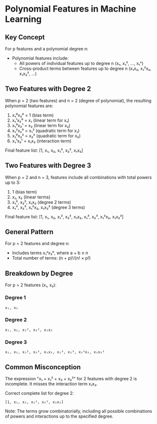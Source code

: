 # Polynomial Features in Machine Learning

## Key Concept
For p features and a polynomial degree n:
- Polynomial features include:
  - All powers of individual features up to degree n (x₁, x₁², ..., x₁ⁿ)
  - Cross-product terms between features up to degree n (x₁x₂, x₁²x₂, x₁x₂², ...)

## Two Features with Degree 2
When p = 2 (two features) and n = 2 (degree of polynomial), the resulting polynomial features are:

1. x₁⁰x₂⁰ = 1 (bias term)
2. x₁¹x₂⁰ = x₁ (linear term for x₁)
3. x₁⁰x₂¹ = x₂ (linear term for x₂)
4. x₁²x₂⁰ = x₁² (quadratic term for x₁)
5. x₁⁰x₂² = x₂² (quadratic term for x₂)
6. x₁¹x₂¹ = x₁x₂ (interaction term)

Final feature list: [1, x₁, x₂, x₁², x₂², x₁x₂]

## Two Features with Degree 3
When p = 2 and n = 3, features include all combinations with total powers up to 3:

1. 1 (bias term)
2. x₁, x₂ (linear terms)
3. x₁², x₂², x₁x₂ (degree 2 terms)
4. x₁³, x₂³, x₁²x₂, x₁x₂² (degree 3 terms)

Final feature list: [1, x₁, x₂, x₁², x₂², x₁x₂, x₁³, x₂³, x₁²x₂, x₁x₂²]

## General Pattern
For p = 2 features and degree n:
- Includes terms x₁ᵃx₂ᵇ, where a + b ≤ n
- Total number of terms: (n + p)!/(n! × p!)

## Breakdown by Degree
For p = 2 features (x₁, x₂):

### Degree 1
```
x₁, x₂
```

### Degree 2
```
x₁, x₂, x₁², x₂², x₁x₂
```

### Degree 3
```
x₁, x₂, x₁², x₂², x₁x₂, x₁³, x₂³, x₁²x₂, x₁x₂²
```

## Common Misconception
The expression "x₁ + x₁² + x₂ + x₂²" for 2 features with degree 2 is incomplete. It misses the interaction term x₁x₂.

Correct complete list for degree 2:
```
[1, x₁, x₂, x₁², x₂², x₁x₂]
```

Note: The terms grow combinatorially, including all possible combinations of powers and interactions up to the specified degree.
